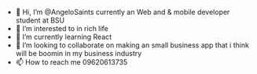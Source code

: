 - 👋 Hi, I’m @AngeloSaints currently an Web and & mobile developer student at BSU
- 👀 I’m interested to in rich life 
- 🌱 I’m currently learning React
- 💞️ I’m looking to collaborate on making an small business app that i think will be boomin in my business industry
- 📫 How to reach me 09620613735

<!---
AngeloSaints/AngeloSaints is a ✨ special ✨ repository because its `README.md` (this file) appears on your GitHub profile.
You can click the Preview link to take a look at your changes.
--->
